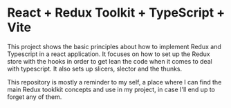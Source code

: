 # React + Redux Toolkit + TypeScript + Vite

This project shows the basic principles about how to implement Redux and Typescript in a react application. 
It focuses on how to set up the Redux store with the hooks in order to get lean the code when it comes to deal with typescript.
It also sets up slicers, slector and the thunks.

This repository is mostly a reminder to my self, a place where I can find the main Redux tooklkit concepts and use in my project, in case
I'll end up to forget any of them. 
